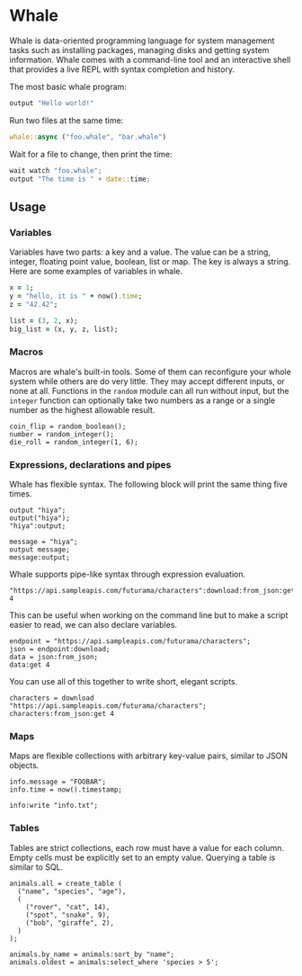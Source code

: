 # Whale

Whale is data-oriented programming language for system management tasks such as
installing packages, managing disks and getting system information. Whale comes
with a command-line tool and an interactive shell that provides a live REPL with
syntax completion and history.

The most basic whale program:

```rust
output "Hello world!"
```

Run two files at the same time:

```rust
whale::async ("foo.whale", "bar.whale")
```

Wait for a file to change, then print the time:

```rust
wait watch "foo.whale";
output "The time is " + date::time;
```

## Usage

### Variables

Variables have two parts: a key and a value. The value can be a string, integer,
floating point value, boolean, list or map. The key is always a string. Here are
some examples of variables in whale.

```ruby
x = 1;
y = "hello, it is " + now().time;
z = "42.42";

list = (3, 2, x);
big_list = (x, y, z, list);
```

### Macros

Macros are whale's built-in tools. Some of them can reconfigure your whole
system while others are do very little. They may accept different inputs, or
none at all. Functions in the `random` module can all run without input, but the
`integer` function can optionally take two numbers as a range or a single number
as the highest allowable result.

```whale
coin_flip = random_boolean();
number = random_integer();
die_roll = random_integer(1, 6);
```

### Expressions, declarations and pipes

Whale has flexible syntax. The following block will print the same thing five
times.

```whale
output "hiya";
output("hiya");
"hiya":output;

message = "hiya";
output message;
message:output;
```

Whale supports pipe-like syntax through expression evaluation.

```
"https://api.sampleapis.com/futurama/characters":download:from_json:get 4
```

This can be useful when working on the command line but to make a script easier
to read, we can also declare variables.

```
endpoint = "https://api.sampleapis.com/futurama/characters";
json = endpoint:download;
data = json:from_json;
data:get 4
```

You can use all of this together to write short, elegant scripts.

```
characters = download "https://api.sampleapis.com/futurama/characters";
characters:from_json:get 4
```

### Maps

Maps are flexible collections with arbitrary key-value pairs, similar to JSON
objects.

```
info.message = "FOOBAR";
info.time = now().timestamp;

info:write "info.txt";
```

### Tables

Tables are strict collections, each row must have a value for each column. Empty
cells must be explicitly set to an empty value. Querying a table is similar to
SQL.

```
animals.all = create_table (
  ("name", "species", "age"),
  (
    ("rover", "cat", 14),
    ("spot", "snake", 9),
    ("bob", "giraffe", 2),
  )
);

animals.by_name = animals:sort_by "name";
animals.oldest = animals:select_where 'species > 5';
```


[evalexpr]: https://github.com/ISibboI/evalexpr
[toolbox]: https://containertoolbx.org
[fish]: https://fishshell.com
